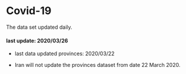 # Covid-19

The data set updated daily.

#### last update: 2020/03/26

* last data updated provinces: 2020/03/22 

* Iran will not update the provinces dataset from date 22 March 2020.
